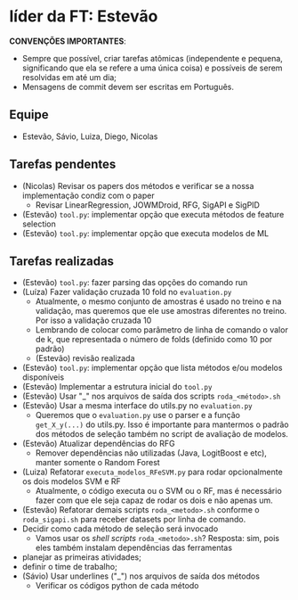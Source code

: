 # líder da FT: Estevão

**CONVENÇÕES IMPORTANTES**: 

- Sempre que possível, criar tarefas atômicas (independente e pequena, significando que ela se refere a uma única coisa) e possíveis de serem resolvidas em até um dia;
- Mensagens de commit devem ser escritas em Português.

## Equipe

- Estevão, Sávio, Luiza, Diego, Nicolas

## Tarefas pendentes
- (Nicolas) Revisar os papers dos métodos e verificar se a nossa implementação condiz com o paper
    - Revisar LinearRegression, JOWMDroid, RFG, SigAPI e SigPID
- (Estevão) `tool.py`: implementar opção que executa métodos de feature selection
- (Estevão) `tool.py`: implementar opção que executa modelos de ML

## Tarefas realizadas
- (Estevão) `tool.py`: fazer parsing das opções do comando run
- (Luíza) Fazer validação cruzada 10 fold no `evaluation.py`
    - Atualmente, o mesmo conjunto de amostras é usado no treino e na validação, mas queremos que ele use amostras diferentes no treino. Por isso a validação cruzada 10
    - Lembrando de colocar como parâmetro de linha de comando o valor de k, que representada o número de folds (definido como 10 por padrão)
    - (Estevão) revisão realizada
- (Estevão) `tool.py`: implementar opção que lista métodos e/ou modelos disponíveis
- (Estevão) Implementar a estrutura inicial do `tool.py`
- (Estevão) Usar "_" nos arquivos de saída dos scripts `roda_<método>.sh`
- (Estevão) Usar a mesma interface do utils.py no `evaluation.py`
    - Queremos que o `evaluation.py` use o parser e a função `get_X_y(...)` do utils.py. Isso é importante para mantermos o padrão dos métodos de seleção também no script de avaliação de modelos.
- (Estevão) Atualizar dependências do RFG
    -  Remover dependências não utilizadas (Java, LogitBoost e etc), manter somente o Random Forest
- (Luiza) Refatorar `executa_modelos_RFeSVM.py` para rodar opcionalmente os dois modelos SVM e RF
    - Atualmente, o código executa ou o SVM ou o RF, mas é necessário fazer com que ele seja capaz de rodar os dois e não apenas um.
- (Estevão) Refatorar demais scripts `roda_<metodo>.sh` conforme o `roda_sigapi.sh` para receber datasets por linha de comando.
- Decidir como cada método de seleção será invocado
    - Vamos usar os _shell scripts_ `roda_<metodo>.sh`? Resposta: sim, pois eles também instalam dependências das ferramentas
- planejar as primeiras atividades;
- definir o time de trabalho;
- (Sávio) Usar underlines ("\_") nos arquivos de saída dos métodos
    - Verificar os códigos python de cada método
